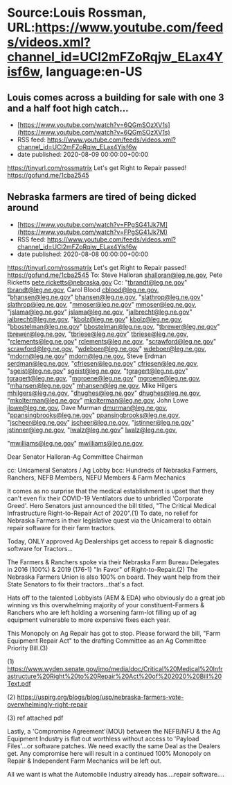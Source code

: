 # Source:Louis Rossman, URL:https://www.youtube.com/feeds/videos.xml?channel_id=UCl2mFZoRqjw_ELax4Yisf6w, language:en-US

## Louis comes across a building for sale with one 3 and a half foot high catch...
 - [https://www.youtube.com/watch?v=6QGmSOzXV1s](https://www.youtube.com/watch?v=6QGmSOzXV1s)
 - RSS feed: https://www.youtube.com/feeds/videos.xml?channel_id=UCl2mFZoRqjw_ELax4Yisf6w
 - date published: 2020-08-09 00:00:00+00:00

https://tinyurl.com/rossmatrix
Let's get Right to Repair passed! https://gofund.me/1cba2545

## Nebraska farmers are tired of being dicked around
 - [https://www.youtube.com/watch?v=FPgSG41Jk7M](https://www.youtube.com/watch?v=FPgSG41Jk7M)
 - RSS feed: https://www.youtube.com/feeds/videos.xml?channel_id=UCl2mFZoRqjw_ELax4Yisf6w
 - date published: 2020-08-08 00:00:00+00:00

https://tinyurl.com/rossmatrix
Let's get Right to Repair passed! https://gofund.me/1cba2545
To: Steve Halloran shalloran@leg.ne.gov,  Pete Ricketts pete.ricketts@nebraska.gov
Cc: "tbrandt@leg.ne.gov" tbrandt@leg.ne.gov, 
 Carol Blood cblood@leg.ne.gov, 
 "bhansen@leg.ne.gov" bhansen@leg.ne.gov, 
 "slathrop@leg.ne.gov" slathrop@leg.ne.gov, 
 "mmoser@leg.ne.gov" mmoser@leg.ne.gov, 
 "jslama@leg.ne.gov" jslama@leg.ne.gov, 
 "jalbrecht@leg.ne.gov" jalbrecht@leg.ne.gov, 
 "kbolz@leg.ne.gov" kbolz@leg.ne.gov, 
 "bbostelman@leg.ne.gov" bbostelman@leg.ne.gov, 
 "tbrewer@leg.ne.gov" tbrewer@leg.ne.gov, 
 "tbriese@leg.ne.gov" tbriese@leg.ne.gov, 
 "rclements@leg.ne.gov" rclements@leg.ne.gov, 
 "scrawford@leg.ne.gov" scrawford@leg.ne.gov, 
 "wdeboer@leg.ne.gov" wdeboer@leg.ne.gov, 
 "mdorn@leg.ne.gov" mdorn@leg.ne.gov, 
 Steve Erdman serdman@leg.ne.gov, 
 "cfriesen@leg.ne.gov" cfriesen@leg.ne.gov, 
 "sgeist@leg.ne.gov" sgeist@leg.ne.gov, 
 "tgragert@leg.ne.gov" tgragert@leg.ne.gov, 
 "mgroene@leg.ne.gov" mgroene@leg.ne.gov, 
 "mhansen@leg.ne.gov" mhansen@leg.ne.gov, 
 Mike Hilgers mhilgers@leg.ne.gov, 
 "dhughes@leg.ne.gov" dhughes@leg.ne.gov, 
 "mkolterman@leg.ne.gov" mkolterman@leg.ne.gov, 
 John Lowe jlowe@leg.ne.gov, Dave Murman dmurman@leg.ne.gov, 
 "ppansingbrooks@leg.ne.gov" ppansingbrooks@leg.ne.gov, 
 "jscheer@leg.ne.gov" jscheer@leg.ne.gov, 
 "jstinner@leg.ne.gov" jstinner@leg.ne.gov, 
 "lwalz@leg.ne.gov" lwalz@leg.ne.gov, 

 "mwilliams@leg.ne.gov" mwilliams@leg.ne.gov, 




Dear Senator Halloran-Ag Committee Chairman

cc:  Unicameral Senators / Ag Lobby
bcc: Hundreds of Nebraska Farmers, Ranchers, NEFB Members, NEFU Members & Farm Mechanics

It comes as no surprise that the medical establishment is upset that they can't even fix their COVID-19 Ventilators due to unbridled 'Corporate Greed'.  Hero Senators just announced the bill titled, "The Critical Medical Infrastructure Right-to-Repair Act of 2020".(1) To date, no relief for Nebraska Farmers in their legislative quest via the Unicameral to obtain repair software for their farm tractors.  

Today, ONLY approved Ag Dealerships get access to repair & diagnostic software for Tractors...

The Farmers & Ranchers spoke via their Nebraska Farm Bureau Delegates in 2016 (100%) & 2019 (176-1) "In Favor" of Right-to-Repair.(2)  The Nebraska Farmers Union is also 100% on board. They want help from their State Senators to fix their tractors...that's a fact.  

Hats off to the talented Lobbyists (AEM & EDA) who obviously do a great job winning vs this overwhelming majority of your constituent-Farmers & Ranchers who are left holding a worsening farm-lot filling up of ag equipment vulnerable to more expensive fixes each year.  

This Monopoly on Ag Repair has got to stop.  Please forward the bill, "Farm Equipment Repair Act" to the drafting Committee as an Ag Committee Priority Bill.(3)   

(1)    https://www.wyden.senate.gov/imo/media/doc/Critical%20Medical%20Infrastructure%20Right%20to%20Repair%20Act%20of%202020%20Bill%20Text.pdf

(2)    https://uspirg.org/blogs/blog/usp/nebraska-farmers-vote-overwhelmingly-right-repair

(3)    ref attached pdf


Lastly, a 'Compromise Agreement'(MOU) between the NEFB/NFU & the Ag Equipment Industry is flat out worthless without access to 'Payload Files'...or software patches.  We need exactly the same Deal as the Dealers get.  Any compromise here will result in a continued 100% Monopoly on Repair & Independent Farm Mechanics will be left out.  

All we want is what the Automobile Industry already has....repair software....

